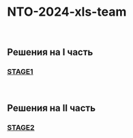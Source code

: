 # NTO-2024-xls-team

</br>

## Решения на I часть

### [STAGE1](./STAGE1.md)

</br>

## Решения на II часть

### [STAGE2](./STAGE2.md)



